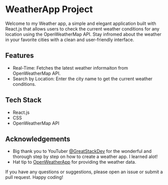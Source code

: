 # WeatherApp Project #

Welcome to my Weather app, a simple and elegant application built with React.js that allows users to check the current weather conditions for any location using the OpenWeatherMap API.
Stay infromed about the weather in your favorite cities with a clean and user-friendly interface.

## Features ##
* Real-Time: Fetches the latest weather informaiton from OpenWeatherMap API.
* Search by Location: Enter the city name to get the current weather conditions.

## Tech Stack ##
* React.js
* CSS
* OpenWeatherMap API

## Acknowledgements ##
* Big thank you to YouTuber [@GreatStackDev](https://www.youtube.com/@GreatStackDev) for the wonderful and thorough step by step on how to create a weather app. I learned alot!
* Hat tip to [OpenWeatherApp](https://openweathermap.org/) for providing the weather data.


If you have any questions or suggestions, please open an issue or submit a pull request. Happy coding! 

